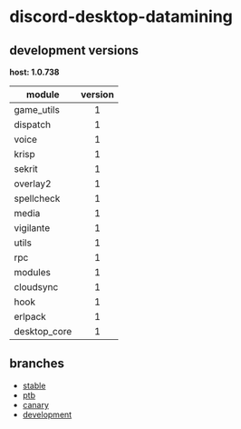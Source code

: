 # discord-desktop-datamining

## development versions

**host: 1.0.738**

| module | version |
| ------ | :-----: |
| game_utils | 1 |
| dispatch | 1 |
| voice | 1 |
| krisp | 1 |
| sekrit | 1 |
| overlay2 | 1 |
| spellcheck | 1 |
| media | 1 |
| vigilante | 1 |
| utils | 1 |
| rpc | 1 |
| modules | 1 |
| cloudsync | 1 |
| hook | 1 |
| erlpack | 1 |
| desktop_core | 1 |

## branches

- [stable](https://github.com/OpenAsar/discord-desktop-datamining/tree/stable)
- [ptb](https://github.com/OpenAsar/discord-desktop-datamining/tree/ptb)
- [canary](https://github.com/OpenAsar/discord-desktop-datamining/tree/canary)
- [development](https://github.com/OpenAsar/discord-desktop-datamining/tree/development)